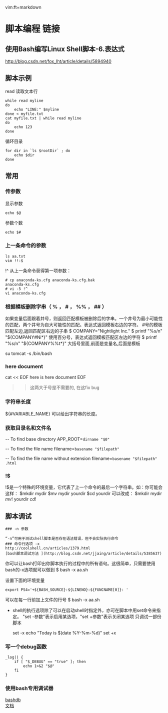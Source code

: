    vim:ft=markdown  
# 脚本编程  链接

## 使用Bash编写Linux Shell脚本-6.表达式
http://blog.csdn.net/fox_lht/article/details/5894940

## 脚本示例

read 读取文本行

    while read myline
    do
        echo "LINE:" $myline
    done < myfile.txt
    cat myfile.txt | while read myline
    do
        echo 123
    done
循环目录

    for dir in `ls $rootDir` ; do
        echo $dir
    done
## 常用
### 传参数
显示参数

    echo $@
参数个数

    echo $#

### 上一条命令的参数

    ls aa.txt
    vim !!:$
!^ 从上一条命令获得第一项参数：

    # cp anaconda-ks.cfg anaconda-ks.cfg.bak
    anaconda-ks.cfg
    # vi -5 !^
    vi anaconda-ks.cfg
### 根据模板删除字串（ % ， # ， %% ， ## ）

如果变量后面跟着井号，则返回匹配模板被删除后的字串。一个井号为最小可能性的匹配，两个井号为自大可能性的匹配。表达式返回模板右边的字符。
\#号的模板匹配左边,返回匹配区右边的子串
$ COMPANY="Nightlight Inc."
$ printf "%s/n" "${COMPANY#Ni*}"
使用百分号，表达式返回模板匹配区左边的字符
$ printf "%s/n" "${COMPANY%%t*}"
大括号里面,前面是变量名,后面是模板

su tomcat -s /bin/bash

### here document
cat << EOF
here is here document
EOF
>> 这两大于号是不需要的, 在这fix bug
### 字符串长度
${#VARIABLE_NAME} 可以给出字符串的长度。

### 获取目录名和文件名
-- To find base directory
APP_ROOT=`dirname "$0"`

-- To find the file name
filename=`basename "$filepath"`

-- To find the file name without extension
filename=`basename "$filepath" .html`

### !$
!$是一个特殊的环境变量，它代表了上一个命令的最后一个字符串。如：你可能会这样：
$mkdir mydir
$mv mydir yourdir
$cd yourdir
可以改成：
$mkdir mydir
$mv !$ yourdir
$cd !$



## 脚本调试

    ### -n 参数

    “-n”可用于测试shell脚本是否存在语法错误，但不会实际执行命令
    ### 命令行选项 -x
    http://coolshell.cn/articles/1379.html
    [bash脚本调试方法 ](http://blog.csdn.net/jjaing/article/details/5385637)

你可以让bash打印出你脚本执行的过程中的所有语句。这很简单，只需要使用bash的-x选项就可以做到
$ bash -x aa.sh

设置下面的环境变量

    export PS4='+${BASH_SOURCE}:${LINENO}:${FUNCNAME[0]}: '
可以在每一行前加上文件的行号
$ bash -x aa.sh
* shell的执行选项除了可以在启动shell时指定外，亦可在脚本中用set命令来指定。 "set -参数"表示启用某选项，"set +参数"表示关闭某选项
只调试一部份脚本

    set -x
    echo "Today is $(date %Y-%m-%d)"
    set +x

### 写一个debug函数

    _log() {
        if [ "$_DEBUG" == "true" ]; then
            echo 1>&2 "$@"
        fi
    }


### 使用bash专用调试器
[bashdb](http://bashdb.sourceforge.net/)  
[文档](http://bashdb.sourceforge.net/bashdb.html)  
